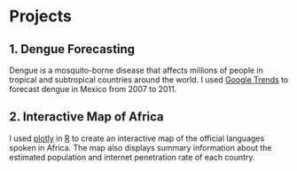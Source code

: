 # Projects

## 1. Dengue Forecasting
Dengue is a mosquito-borne disease that affects millions of people in tropical and subtropical countries around the world. I used [Google Trends](https://trends.google.com/trends/) to forecast dengue in Mexico from 2007 to 2011.

## 2. Interactive Map of Africa 
I used [plotly](https://plot.ly/) in [R](https://www.r-project.org/) to create an interactive map of the official languages spoken in Africa. The map also displays summary information about the estimated population and internet penetration rate of each country. 
